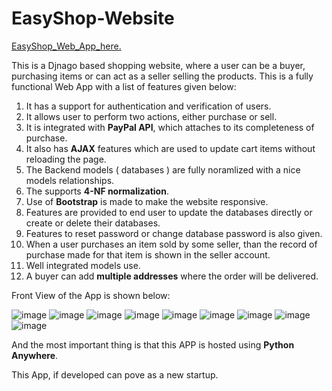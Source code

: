 # EasyShop-Website

[EasyShop_Web_App_here.](https://rkcrocks144.pythonanywhere.com)

This is a Djnago based shopping website, where a user can be a buyer, purchasing items or can act as a seller selling the products. 
This is a fully functional Web App with a list of features given below:

1) It has a support for authentication and verification of users.
2) It allows user to perform two actions, either purchase or sell.
3) It is integrated with **PayPal API**, which attaches to its completeness of purchase.
4) It also has **AJAX** features which are used to update cart items without reloading the page.
5) The Backend models ( databases ) are fully noramlized with a nice models relationships.
6) The supports **4-NF normalization**.
7) Use of **Bootstrap** is made to make the website responsive.
8) Features are provided to end user to update the databases directly or create or delete their databases.
9) Features to reset password or change database password is also given.
10) When a user purchases an item sold by some seller, than the record of purchase made for that item is shown in the seller account.
11) Well integrated models use.
12) A buyer can add **multiple addresses** where the order will be delivered.

Front View of the App is shown below:


![image](https://user-images.githubusercontent.com/64634235/113968636-178fb900-9851-11eb-845e-3e63498203cf.png)
![image](https://user-images.githubusercontent.com/64634235/113968617-1068ab00-9851-11eb-8827-5d07c6374431.png)
![image](https://user-images.githubusercontent.com/64634235/113968669-270f0200-9851-11eb-82b7-5c8f76e814f5.png)
![image](https://user-images.githubusercontent.com/64634235/113968838-866d1200-9851-11eb-9cac-28b22e0cf1c2.png)
![image](https://user-images.githubusercontent.com/64634235/113968847-8a009900-9851-11eb-8211-44af28851cfc.png)
![image](https://user-images.githubusercontent.com/64634235/113968879-94229780-9851-11eb-9e36-68212101261b.png)
![image](https://user-images.githubusercontent.com/64634235/113968954-b6b4b080-9851-11eb-883b-0d57fc2aae62.png)
![image](https://user-images.githubusercontent.com/64634235/113968971-bf0ceb80-9851-11eb-8a8b-663b92049a97.png)
![image](https://user-images.githubusercontent.com/64634235/113968987-c46a3600-9851-11eb-896f-17e744eacdbf.png)

And the most important thing is that this APP is hosted using **Python Anywhere**.

This App, if developed can pove as a new startup.
